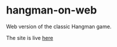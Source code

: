 # hangman-on-web
Web version of the classic Hangman game.

The site is live [here](https://vedantwankhade.github.io/hangman-on-web/)
